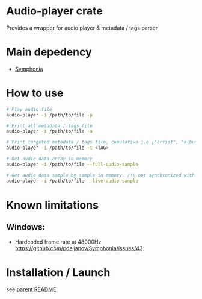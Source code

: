 # Audio-player crate

Provides a wrapper for audio player & metadata / tags parser

# Main depedency
- [Symphonia](https://github.com/pdeljanov/Symphonia)

# How to use

```bash
# Play audio file
audio-player -i /path/to/file -p

# Print all metadata / tags file
audio-player -i /path/to/file -a

# Print targeted metadata / tags file, cumulative i.e ["artist", "album", "bpm", "date", "genre", "lyrics", "trackNumber", "trackName", "duration", "frameRate", "channelsNumber", "totalFrames"]
audio-player -i /path/to/file -t <TAG>

# Get audio data array in memory
audio-player -i /path/to/file --full-audio-sample

# Get audio data sample by sample in memory. /!\ not synchronized with a player
audio-player -i /path/to/file --live-audio-sample
```

# Known limitations
## Windows:

 - Hardcoded frame rate at 48000Hz
https://github.com/pdeljanov/Symphonia/issues/43

# Installation / Launch
see [parent README](https://github.com/jgarnierGit/mp3-player/blob/develop/README.md)